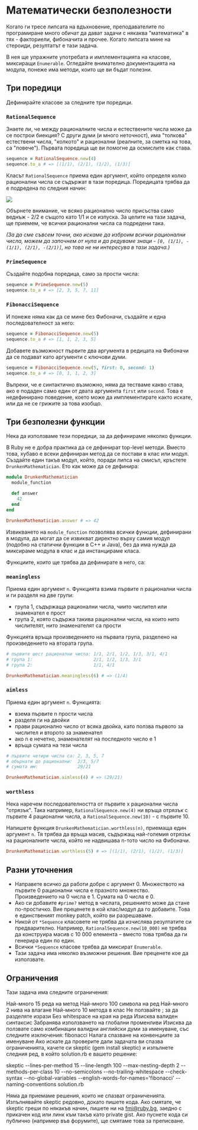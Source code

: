 # Математически безполезности

Когато ги тресе липсата на вдъхновение, преподавателите по програмиране много
обичат да дават задачи с някаква "математика" в тях - факториели, фибоначита и
прочее. Когато липсата мине на стероиди, резултатът е тази задача.

В нея ще упражните употребата и имплементацията на класове, миксиращи
`Enumerable`. Огледайте внимателно документацията на модула, понеже има методи,
които ще ви бъдат полезни.

## Три поредици

Дефинирайте класове за следните три поредици.

### `RationalSequence`

Знаете ли, че между рационалните числа и естествените числа може да се построи
биекция? С други думи (и много неточност), има "толкова" естествени числа,
"колкото" и рационални (реалните, за сметка на това, са "повече"). Първата
поредица ще ви помогне да осмислите как става.

```ruby
sequence = RationalSequence.new(4)
sequence.to_a # => [(1/1), (2/1), (1/2), (1/3)]
```

Класът `RationalSequence` приема един аргумент, който определя колко
рационални числа се съдържат в тази поредица. Поредицата трябва да е подредена
по следния начин:

![](https://upload.wikimedia.org/wikipedia/commons/8/85/Diagonal_argument.svg)

Обърнете внимание, че всяко рационално число присъства само веднъж - 2/2 е
същото като 1/1 и се изпуска. За целите на тази задача, ще приемем, че всички
рационални числа са подредени така.

_(За да сме съвсем точни, ако искаме да изброим всички рационални числа, можем
да започнем от нула и да редуваме знаци - `[0, (1/1), -(1/1), (2/1), -(2/1)]`,
но това не ни интересува в тази задача.)_

### `PrimeSequence`

Създайте подобна поредица, само за прости числа:

```ruby
sequence = PrimeSequence.new(5)
sequence.to_a # => [2, 3, 5, 7, 11]
```

### `FibonacciSequence`

И понеже няма как да се мине без Фибоначи, създайте и една последователност за
него:

```ruby
sequence = FibonacciSequence.new(5)
sequence.to_a # => [1, 1, 2, 3, 5]
```

Добавете възможност първите два аргумента в редицата на Фибоначи да се подават
като аргументи с ключови думи.

```ruby
sequence = FibonacciSequence.new(5, first: 0, second: 1)
sequence.to_a # => [0, 1, 1, 2, 3]
```

Въпреки, че е синтактично възможно, няма да тестваме какво става, ако е подаден
само един от двата аргумента `first` или `second`. Това е недефинирано
поведение, което може да имплементирате както искате, или да не се грижите за
това изобщо.

## Три безполезни функции

Нека да използваме тези поредици, за да дефинираме няколко функции.

В Ruby не е добра практика да се дефинират top-level методи. Вместо това,
хубаво е всеки дефиниран метод да се постави в клас или модул. Създайте един
такъв модул, който, поради липса на смисъл, кръстете `DrunkenMathematician`.
Ето как може да се дефинира:

```ruby
module DrunkenMathematician
  module_function

  def answer
    42
  end
end

DrunkenMathematician.answer # => 42
```

Извикването на `module_function` позволява всички функции, дефинирани в модула,
да могат да се извикват директно върху самия модул (подобно на статични функции
в C++ и Java), без да има нужда да миксираме модула в клас и да инстанцираме
класа.

Функциите, които ще трябва да дефинирате в него, са:

### `meaningless`

Приема един аргумент `n`. Функцията взима първите n рационални числа и ги
разделя на две групи:

* група 1, съдържаща рационални числа, чиито числител или знаменател е прост
* група 2, която съдържа такива рационални числа, на които нито числителят,
  нито знаменателят са прости

Функцията връща произведението на първата група, разделено на произведението
на втората група.

```ruby
# първите шест рационални числа: 1/1, 2/1, 1/2, 1/3, 3/1, 4/1
# група 1:                       2/1, 1/2, 1/3, 3/1
# група 2:                       1/1, 4/1

DrunkenMathematician.meaningless(6) # => (1/4)
```

### `aimless`

Приема един аргумент `n`. Функцията:

* взема първите n прости числа
* разделя ги на двойки
* прави рационално число от всяка двойка, като ползва първото за числител и
  второто за знаменател
* ако n е нечетно, знаменателят на последното число е 1
* връща сумата на тези числа

```ruby
# първите четири числа са: 2, 3, 5, 7
# обърнати до рационални:  2/3, 5/7
# сумата им:               29/21

DrunkenMathematician.aimless(4) # => (29/21)
```

### `worthless`

Нека наречем последователността от първите x рационални числа "отрязък". Така
например, `RationalSequence.new(4)` ни връща отрязък с първите 4 рационални
числа, а `RationalSequence.new(10)` - с първите 10.

Напишете функция `DrunkenMathematician.worthless(n)`, приемаща един аргумент
`n`. Тя трябва да връща масив, съдържащ най-големия отрязък на рационалните
числа, който не надвишава n-тото число на Фибоначи.

```ruby
DrunkenMathematician.worthless(5) # => [(1/1), (2/1), (1/2), (1/3)]
```

## Разни уточнения

* Направете всичко да работи добре с аргумент 0. Множеството на първите 0
  рационални числа е празното множество. Произведението на 0 числа е 1. Сумата
  на 0 числа е 0.
* Ако си добавите `#prime?` метод в числата, решението може да стане
  по-простичко. Вие преценете в кой клас/модул да го добавите. Това е
  единственият monkey patch, който ви разрешаваме.
* Никой от `*Sequence` класовете не трябва да изчислява резултатите си
  предварително. Например, `RationalSequence.new(10_000)` не трябва да
  конструира масив с 10 000 елемента – вместо това трябва да ги генерира един
  по един.
* Всички `*Sequence` класове трябва да миксират `Enumerable`.
* Тази задача има няколко възможни решения. Вие преценете кое да използвате.

## Ограничения

Тази задача има следните ограничения:

Най-много 15 реда на метод
Най-много 100 символа на ред
Най-много 2 нива на влагане
Най-много 10 метода в клас
Не ползвайте ; за да разделяте изрази
Без whitespace на края на реда
Изисква валиден синтаксис
Забранява използването на глобални променливи
Изисква да ползвате само комбинации валидни английски думи за именуване, със следните изключения: fibonacci
Налага спазване на конвенциите за именуване
Ако искате да проверите дали задачата ви спазва ограниченията, качете си skeptic (gem install skeptic) и изпълнете следния ред, в който solution.rb е вашето решение:

skeptic --lines-per-method 15 --line-length 100 --max-nesting-depth 2 --methods-per-class 10 --no-semicolons --no-trailing-whitespace --check-syntax --no-global-variables --english-words-for-names='fibonacci' --naming-conventions solution.rb

Няма да приемаме решения, които не спазват ограниченията. Изпълнявайте skeptic редовно, докато пишете кода. Ако смятате, че skeptic греши по някакъв начин, пишете ни на fmi@ruby.bg, заедно с прикачен код или линк към такъв като private gist. Ако пуснете кода си публично (например във форумите), ще смятаме това за преписване.